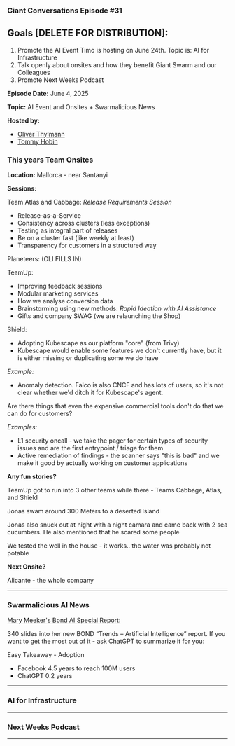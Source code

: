 ### Giant Conversations Episode #31

## Goals [DELETE FOR DISTRIBUTION]: 
1. Promote the AI Event Timo is hosting on June 24th. Topic is: AI for Infrastructure
2. Talk openly about onsites and how they benefit Giant Swarm and our Colleagues
3. Promote Next Weeks Podcast

**Episode Date:** June 4, 2025

**Topic:**
AI Event and Onsites + Swarmalicious News

**Hosted by:** 

* [Oliver Thylmann](https://www.linkedin.com/in/thylmann/)
* [Tommy Hobin](https://www.linkedin.com/in/tommy-hobin/)


### This years Team Onsites

**Location:** Mallorca - near Santanyi

**Sessions:**

Team Atlas and Cabbage: _Release Requirements Session_
- Release-as-a-Service
- Consistency across clusters (less exceptions)
- Testing as integral part of releases
- Be on a cluster fast (like weekly at least)
- Transparency for customers in a structured way

Planeteers: (OLI FILLS IN)

TeamUp: 
- Improving feedback sessions
- Modular marketing services
- How we analyse conversion data
- Brainstorming using new methods: _Rapid Ideation with AI Assistance_
- Gifts and company SWAG (we are relaunching the Shop)

Shield:

- Adopting Kubescape as our platform "core" (from Trivy)
- Kubescape would enable some features we don't currently have, but it is either missing or duplicating some we do have

_Example:_ 
- Anomaly detection. Falco is also CNCF and has lots of users, so it's not clear whether we'd ditch it for Kubescape's agent.

Are there things that even the expensive commercial tools don't do that we can do for customers?

_Examples:_
- L1 security oncall - we take the pager for certain types of security issues and are the first entrypoint / triage for them
- Active remediation of findings - the scanner says "this is bad" and we make it good by actually working on customer applications

**Any fun stories?**

TeamUp got to run into 3 other teams while there - Teams Cabbage, Atlas, and Shield

Jonas swam around 300 Meters to a deserted Island

Jonas also snuck out at night with a night camara and came back with 2 sea cucumbers. He also mentioned that he scared some people

We tested the well in the house - it works.. the water was probably not potable

**Next Onsite?**

Alicante - the whole company

------------------------------------------------------------------------------------------------------------------------------

### Swarmalicious AI News

[Mary Meeker's Bond AI Special Report:](https://www.bondcap.com/reports/tai)

340 slides into her new BOND “Trends – Artificial Intelligence” report. If you want to get the most out of it - ask ChatGPT to summarize it for you: 

Easy Takeaway - Adoption
- Facebook 4.5 years to reach 100M users
- ChatGPT 0.2 years


------------------------------------------------------------------------------------------------------------------------------

### AI for Infrastructure
------------------------------------------------------------------------------------------------------------------------------

### Next Weeks Podcast
------------------------------------------------------------------------------------------------------------------------------




